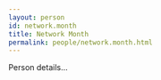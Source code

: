 ```yaml
---
layout: person
id: network.month
title: Network Month
permalink: people/network.month.html
---
```


Person details...